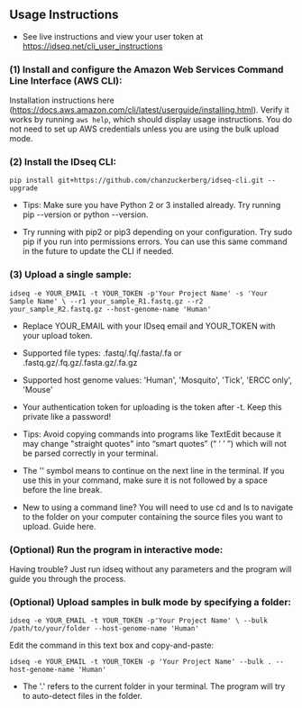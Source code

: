## Usage Instructions
- See live instructions and view your user token at https://idseq.net/cli_user_instructions

### (1) Install and configure the Amazon Web Services Command Line Interface (AWS CLI):

Installation instructions here (https://docs.aws.amazon.com/cli/latest/userguide/installing.html). Verify it works by running `aws help`, which should display usage instructions. You do not need to set up AWS credentials unless you are using the bulk upload mode.

### (2) Install the IDseq CLI:

`pip install git+https://github.com/chanzuckerberg/idseq-cli.git --upgrade`
- Tips: Make sure you have Python 2 or 3 installed already. Try running pip --version or python --version.

- Try running with pip2 or pip3 depending on your configuration. Try sudo pip if you run into permissions errors. You can use this same command in the future to update the CLI if needed.

### (3) Upload a single sample:

`idseq -e YOUR_EMAIL -t YOUR_TOKEN -p'Your Project Name' -s 'Your Sample Name' \
--r1 your_sample_R1.fastq.gz --r2 your_sample_R2.fastq.gz --host-genome-name 'Human'`

- Replace YOUR_EMAIL with your IDseq email and YOUR_TOKEN with your upload token.
- Supported file types: .fastq/.fq/.fasta/.fa or .fastq.gz/.fq.gz/.fasta.gz/.fa.gz

- Supported host genome values: 'Human', 'Mosquito', 'Tick', 'ERCC only', 'Mouse'

- Your authentication token for uploading is the token after -t. Keep this private like a password!

- Tips: Avoid copying commands into programs like TextEdit because it may change "straight quotes" into “smart quotes” (“ ‘ ’ ”) which will not be parsed correctly in your terminal.

- The '\' symbol means to continue on the next line in the terminal. If you use this in your command, make sure it is not followed by a space before the line break.

- New to using a command line? You will need to use cd and ls to navigate to the folder on your computer containing the source files you want to upload. Guide here.

### (Optional) Run the program in interactive mode:

Having trouble? Just run idseq without any parameters and the program will guide you through the process.

### (Optional) Upload samples in bulk mode by specifying a folder:

`idseq -e YOUR_EMAIL -t YOUR_TOKEN -p'Your Project Name' \
--bulk /path/to/your/folder --host-genome-name 'Human'`

Edit the command in this text box and copy-and-paste:

`idseq -e YOUR_EMAIL -t YOUR_TOKEN -p 'Your Project Name' --bulk . --host-genome-name 'Human'`
- The '.' refers to the current folder in your terminal. The program will try to auto-detect files in the folder.
